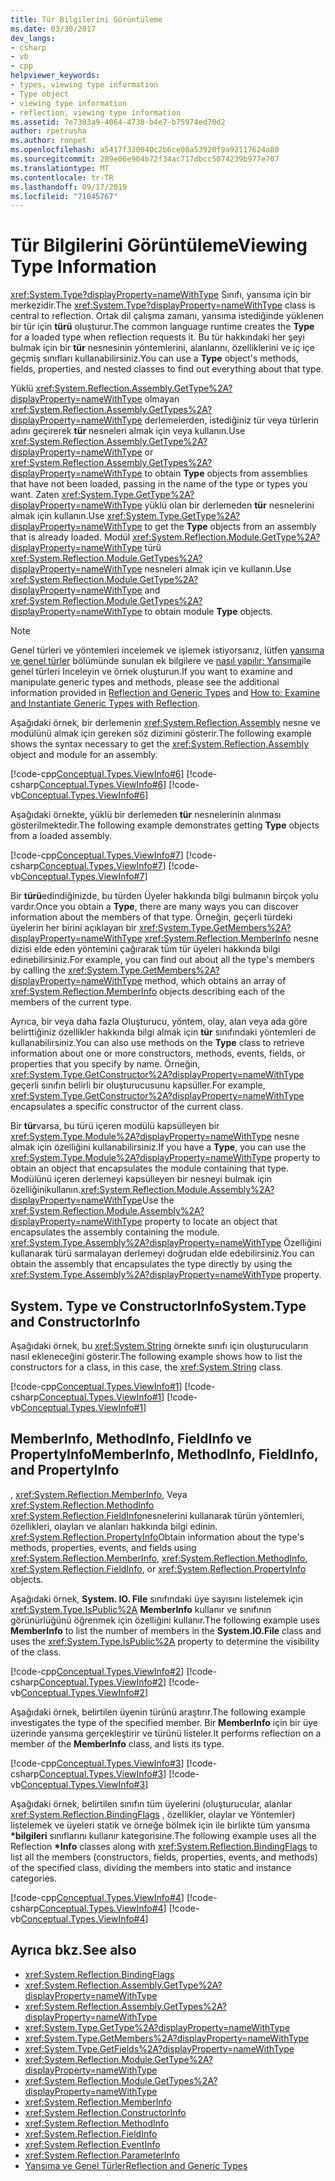 ```yaml
---
title: Tür Bilgilerini Görüntüleme
ms.date: 03/30/2017
dev_langs:
- csharp
- vb
- cpp
helpviewer_keywords:
- types, viewing type information
- Type object
- viewing type information
- reflection, viewing type information
ms.assetid: 7e7303a9-4064-4738-b4e7-b75974ed70d2
author: rpetrusha
ms.author: ronpet
ms.openlocfilehash: a5417f330040c2b6ce08a53920f9a92117624a80
ms.sourcegitcommit: 289e06e904b72f34ac717dbcc5074239b977e707
ms.translationtype: MT
ms.contentlocale: tr-TR
ms.lasthandoff: 09/17/2019
ms.locfileid: "71045767"
---
```

# <a name="viewing-type-information"></a><span data-ttu-id="16c86-102">Tür Bilgilerini Görüntüleme</span><span class="sxs-lookup"><span data-stu-id="16c86-102">Viewing Type Information</span></span>
<span data-ttu-id="16c86-103"><xref:System.Type?displayProperty=nameWithType> Sınıfı, yansıma için bir merkezidir.</span><span class="sxs-lookup"><span data-stu-id="16c86-103">The <xref:System.Type?displayProperty=nameWithType> class is central to reflection.</span></span> <span data-ttu-id="16c86-104">Ortak dil çalışma zamanı, yansıma istediğinde yüklenen bir tür için **türü** oluşturur.</span><span class="sxs-lookup"><span data-stu-id="16c86-104">The common language runtime creates the **Type** for a loaded type when reflection requests it.</span></span> <span data-ttu-id="16c86-105">Bu tür hakkındaki her şeyi bulmak için bir **tür** nesnesinin yöntemlerini, alanlarını, özelliklerini ve iç içe geçmiş sınıfları kullanabilirsiniz.</span><span class="sxs-lookup"><span data-stu-id="16c86-105">You can use a **Type** object's methods, fields, properties, and nested classes to find out everything about that type.</span></span>  
  
 <span data-ttu-id="16c86-106">Yüklü <xref:System.Reflection.Assembly.GetType%2A?displayProperty=nameWithType> olmayan <xref:System.Reflection.Assembly.GetTypes%2A?displayProperty=nameWithType> derlemelerden, istediğiniz tür veya türlerin adını geçirerek **tür** nesneleri almak için veya kullanın.</span><span class="sxs-lookup"><span data-stu-id="16c86-106">Use <xref:System.Reflection.Assembly.GetType%2A?displayProperty=nameWithType> or <xref:System.Reflection.Assembly.GetTypes%2A?displayProperty=nameWithType> to obtain **Type** objects from assemblies that have not been loaded, passing in the name of the type or types you want.</span></span> <span data-ttu-id="16c86-107">Zaten <xref:System.Type.GetType%2A?displayProperty=nameWithType> yüklü olan bir derlemeden **tür** nesnelerini almak için kullanın.</span><span class="sxs-lookup"><span data-stu-id="16c86-107">Use <xref:System.Type.GetType%2A?displayProperty=nameWithType> to get the **Type** objects from an assembly that is already loaded.</span></span> <span data-ttu-id="16c86-108">Modül <xref:System.Reflection.Module.GetType%2A?displayProperty=nameWithType> türü <xref:System.Reflection.Module.GetTypes%2A?displayProperty=nameWithType> nesneleri almak için ve kullanın.</span><span class="sxs-lookup"><span data-stu-id="16c86-108">Use <xref:System.Reflection.Module.GetType%2A?displayProperty=nameWithType> and <xref:System.Reflection.Module.GetTypes%2A?displayProperty=nameWithType> to obtain module **Type** objects.</span></span>  
  
> [!NOTE]
> <span data-ttu-id="16c86-109">Genel türleri ve yöntemleri incelemek ve işlemek istiyorsanız, lütfen [yansıma ve genel türler](reflection-and-generic-types.md) bölümünde sunulan ek bilgilere ve [nasıl yapılır: Yansıma](how-to-examine-and-instantiate-generic-types-with-reflection.md)ile genel türleri Inceleyin ve örnek oluşturun.</span><span class="sxs-lookup"><span data-stu-id="16c86-109">If you want to examine and manipulate generic types and methods, please see the additional information provided in [Reflection and Generic Types](reflection-and-generic-types.md) and [How to: Examine and Instantiate Generic Types with Reflection](how-to-examine-and-instantiate-generic-types-with-reflection.md).</span></span>  
  
 <span data-ttu-id="16c86-110">Aşağıdaki örnek, bir derlemenin <xref:System.Reflection.Assembly> nesne ve modülünü almak için gereken söz dizimini gösterir.</span><span class="sxs-lookup"><span data-stu-id="16c86-110">The following example shows the syntax necessary to get the <xref:System.Reflection.Assembly> object and module for an assembly.</span></span>  
  
 [!code-cpp[Conceptual.Types.ViewInfo#6](../../../samples/snippets/cpp/VS_Snippets_CLR/conceptual.types.viewinfo/cpp/source5.cpp#6)]
 [!code-csharp[Conceptual.Types.ViewInfo#6](../../../samples/snippets/csharp/VS_Snippets_CLR/conceptual.types.viewinfo/cs/source5.cs#6)]
 [!code-vb[Conceptual.Types.ViewInfo#6](../../../samples/snippets/visualbasic/VS_Snippets_CLR/conceptual.types.viewinfo/vb/source5.vb#6)]  
  
 <span data-ttu-id="16c86-111">Aşağıdaki örnekte, yüklü bir derlemeden **tür** nesnelerinin alınması gösterilmektedir.</span><span class="sxs-lookup"><span data-stu-id="16c86-111">The following example demonstrates getting **Type** objects from a loaded assembly.</span></span>  
  
 [!code-cpp[Conceptual.Types.ViewInfo#7](../../../samples/snippets/cpp/VS_Snippets_CLR/conceptual.types.viewinfo/cpp/source5.cpp#7)]
 [!code-csharp[Conceptual.Types.ViewInfo#7](../../../samples/snippets/csharp/VS_Snippets_CLR/conceptual.types.viewinfo/cs/source5.cs#7)]
 [!code-vb[Conceptual.Types.ViewInfo#7](../../../samples/snippets/visualbasic/VS_Snippets_CLR/conceptual.types.viewinfo/vb/source5.vb#7)]  
  
 <span data-ttu-id="16c86-112">Bir **türü**edindiğinizde, bu türden Üyeler hakkında bilgi bulmanın birçok yolu vardır.</span><span class="sxs-lookup"><span data-stu-id="16c86-112">Once you obtain a **Type**, there are many ways you can discover information about the members of that type.</span></span> <span data-ttu-id="16c86-113">Örneğin, geçerli türdeki üyelerin her birini açıklayan bir <xref:System.Type.GetMembers%2A?displayProperty=nameWithType> <xref:System.Reflection.MemberInfo> nesne dizisi elde eden yöntemini çağırarak tüm tür üyeleri hakkında bilgi edinebilirsiniz.</span><span class="sxs-lookup"><span data-stu-id="16c86-113">For example, you can find out about all the type's members by calling the <xref:System.Type.GetMembers%2A?displayProperty=nameWithType> method, which obtains an array of <xref:System.Reflection.MemberInfo> objects describing each of the members of the current type.</span></span>  
  
 <span data-ttu-id="16c86-114">Ayrıca, bir veya daha fazla Oluşturucu, yöntem, olay, alan veya ada göre belirttiğiniz özellikler hakkında bilgi almak için **tür** sınıfındaki yöntemleri de kullanabilirsiniz.</span><span class="sxs-lookup"><span data-stu-id="16c86-114">You can also use methods on the **Type** class to retrieve information about one or more constructors, methods, events, fields, or properties that you specify by name.</span></span> <span data-ttu-id="16c86-115">Örneğin, <xref:System.Type.GetConstructor%2A?displayProperty=nameWithType> geçerli sınıfın belirli bir oluşturucusunu kapsüller.</span><span class="sxs-lookup"><span data-stu-id="16c86-115">For example, <xref:System.Type.GetConstructor%2A?displayProperty=nameWithType> encapsulates a specific constructor of the current class.</span></span>  
  
 <span data-ttu-id="16c86-116">Bir **tür**varsa, bu türü içeren modülü kapsülleyen bir <xref:System.Type.Module%2A?displayProperty=nameWithType> nesne almak için özelliğini kullanabilirsiniz.</span><span class="sxs-lookup"><span data-stu-id="16c86-116">If you have a **Type**, you can use the <xref:System.Type.Module%2A?displayProperty=nameWithType> property to obtain an object that encapsulates the module containing that type.</span></span> <span data-ttu-id="16c86-117">Modülünü içeren derlemeyi kapsülleyen bir nesneyi bulmak için özelliğinikullanın.<xref:System.Reflection.Module.Assembly%2A?displayProperty=nameWithType></span><span class="sxs-lookup"><span data-stu-id="16c86-117">Use the <xref:System.Reflection.Module.Assembly%2A?displayProperty=nameWithType> property to locate an object that encapsulates the assembly containing the module.</span></span> <span data-ttu-id="16c86-118"><xref:System.Type.Assembly%2A?displayProperty=nameWithType> Özelliğini kullanarak türü sarmalayan derlemeyi doğrudan elde edebilirsiniz.</span><span class="sxs-lookup"><span data-stu-id="16c86-118">You can obtain the assembly that encapsulates the type directly by using the <xref:System.Type.Assembly%2A?displayProperty=nameWithType> property.</span></span>  
  
## <a name="systemtype-and-constructorinfo"></a><span data-ttu-id="16c86-119">System. Type ve ConstructorInfo</span><span class="sxs-lookup"><span data-stu-id="16c86-119">System.Type and ConstructorInfo</span></span>  
 <span data-ttu-id="16c86-120">Aşağıdaki örnek, bu <xref:System.String> örnekte sınıfı için oluşturucuların nasıl ekleneceğini gösterir.</span><span class="sxs-lookup"><span data-stu-id="16c86-120">The following example shows how to list the constructors for a class, in this case, the <xref:System.String> class.</span></span>  
  
 [!code-cpp[Conceptual.Types.ViewInfo#1](../../../samples/snippets/cpp/VS_Snippets_CLR/conceptual.types.viewinfo/cpp/source1.cpp#1)]
 [!code-csharp[Conceptual.Types.ViewInfo#1](../../../samples/snippets/csharp/VS_Snippets_CLR/conceptual.types.viewinfo/cs/source1.cs#1)]
 [!code-vb[Conceptual.Types.ViewInfo#1](../../../samples/snippets/visualbasic/VS_Snippets_CLR/conceptual.types.viewinfo/vb/source1.vb#1)]  
  
## <a name="memberinfo-methodinfo-fieldinfo-and-propertyinfo"></a><span data-ttu-id="16c86-121">MemberInfo, MethodInfo, FieldInfo ve PropertyInfo</span><span class="sxs-lookup"><span data-stu-id="16c86-121">MemberInfo, MethodInfo, FieldInfo, and PropertyInfo</span></span>  
 <span data-ttu-id="16c86-122">, <xref:System.Reflection.MemberInfo>, Veya <xref:System.Reflection.MethodInfo> <xref:System.Reflection.FieldInfo>nesnelerini kullanarak türün yöntemleri, özellikleri, olayları ve alanları hakkında bilgi edinin. <xref:System.Reflection.PropertyInfo></span><span class="sxs-lookup"><span data-stu-id="16c86-122">Obtain information about the type's methods, properties, events, and fields using <xref:System.Reflection.MemberInfo>, <xref:System.Reflection.MethodInfo>, <xref:System.Reflection.FieldInfo>, or <xref:System.Reflection.PropertyInfo> objects.</span></span>  
  
 <span data-ttu-id="16c86-123">Aşağıdaki örnek, **System. IO. File** sınıfındaki üye sayısını listelemek için <xref:System.Type.IsPublic%2A> **MemberInfo** kullanır ve sınıfının görünürlüğünü öğrenmek için özelliğini kullanır.</span><span class="sxs-lookup"><span data-stu-id="16c86-123">The following example uses **MemberInfo** to list the number of members in the **System.IO.File** class and uses the <xref:System.Type.IsPublic%2A> property to determine the visibility of the class.</span></span>  
  
 [!code-cpp[Conceptual.Types.ViewInfo#2](../../../samples/snippets/cpp/VS_Snippets_CLR/conceptual.types.viewinfo/cpp/source2.cpp#2)]
 [!code-csharp[Conceptual.Types.ViewInfo#2](../../../samples/snippets/csharp/VS_Snippets_CLR/conceptual.types.viewinfo/cs/source2.cs#2)]
 [!code-vb[Conceptual.Types.ViewInfo#2](../../../samples/snippets/visualbasic/VS_Snippets_CLR/conceptual.types.viewinfo/vb/source2.vb#2)]  
  
 <span data-ttu-id="16c86-124">Aşağıdaki örnek, belirtilen üyenin türünü araştırır.</span><span class="sxs-lookup"><span data-stu-id="16c86-124">The following example investigates the type of the specified member.</span></span> <span data-ttu-id="16c86-125">Bir **MemberInfo** için bir üye üzerinde yansıma gerçekleştirir ve türünü listeler.</span><span class="sxs-lookup"><span data-stu-id="16c86-125">It performs reflection on a member of the **MemberInfo** class, and lists its type.</span></span>  
  
 [!code-cpp[Conceptual.Types.ViewInfo#3](../../../samples/snippets/cpp/VS_Snippets_CLR/conceptual.types.viewinfo/cpp/source3.cpp#3)]
 [!code-csharp[Conceptual.Types.ViewInfo#3](../../../samples/snippets/csharp/VS_Snippets_CLR/conceptual.types.viewinfo/cs/source3.cs#3)]
 [!code-vb[Conceptual.Types.ViewInfo#3](../../../samples/snippets/visualbasic/VS_Snippets_CLR/conceptual.types.viewinfo/vb/source3.vb#3)]  
  
 <span data-ttu-id="16c86-126">Aşağıdaki örnek, belirtilen sınıfın tüm üyelerini (oluşturucular, alanlar <xref:System.Reflection.BindingFlags> , özellikler, olaylar ve Yöntemler) listelemek ve üyeleri statik ve örneğe bölmek için ile birlikte tüm yansıma  **\*bilgileri** sınıflarını kullanır kategorisine.</span><span class="sxs-lookup"><span data-stu-id="16c86-126">The following example uses all the Reflection **\*Info** classes along with <xref:System.Reflection.BindingFlags> to list all the members (constructors, fields, properties, events, and methods) of the specified class, dividing the members into static and instance categories.</span></span>  
  
 [!code-cpp[Conceptual.Types.ViewInfo#4](../../../samples/snippets/cpp/VS_Snippets_CLR/conceptual.types.viewinfo/cpp/source4.cpp#4)]
 [!code-csharp[Conceptual.Types.ViewInfo#4](../../../samples/snippets/csharp/VS_Snippets_CLR/conceptual.types.viewinfo/cs/source4.cs#4)]
 [!code-vb[Conceptual.Types.ViewInfo#4](../../../samples/snippets/visualbasic/VS_Snippets_CLR/conceptual.types.viewinfo/vb/source4.vb#4)]  
  
## <a name="see-also"></a><span data-ttu-id="16c86-127">Ayrıca bkz.</span><span class="sxs-lookup"><span data-stu-id="16c86-127">See also</span></span>

- <xref:System.Reflection.BindingFlags>
- <xref:System.Reflection.Assembly.GetType%2A?displayProperty=nameWithType>
- <xref:System.Reflection.Assembly.GetTypes%2A?displayProperty=nameWithType>
- <xref:System.Type.GetType%2A?displayProperty=nameWithType>
- <xref:System.Type.GetMembers%2A?displayProperty=nameWithType>
- <xref:System.Type.GetFields%2A?displayProperty=nameWithType>
- <xref:System.Reflection.Module.GetType%2A?displayProperty=nameWithType>
- <xref:System.Reflection.Module.GetTypes%2A?displayProperty=nameWithType>
- <xref:System.Reflection.MemberInfo>
- <xref:System.Reflection.ConstructorInfo>
- <xref:System.Reflection.MethodInfo>
- <xref:System.Reflection.FieldInfo>
- <xref:System.Reflection.EventInfo>
- <xref:System.Reflection.ParameterInfo>
- [<span data-ttu-id="16c86-128">Yansıma ve Genel Türler</span><span class="sxs-lookup"><span data-stu-id="16c86-128">Reflection and Generic Types</span></span>](reflection-and-generic-types.md)
